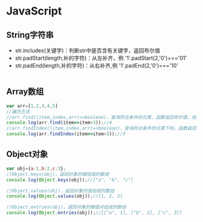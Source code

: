 # JavaScript

## String字符串
* str.includes(关键字)：判断str中是否含有关键字，返回布尔值
* str.padStart(length,补的字符)：从左补齐，例 '1'.padStart(2,'0')==='01'
* str.padEnd(length,补的字符)：从右补齐,例 '1'.padEnd(2,'0')==='10'

```js

```

## Array数组

```js
var arr=[1,2,3,4,5]
//遍历方法
//arr.find((item,index,arr)=>boolean)，查询符合条件的元素，函数返回布尔值，找到了返回第一个元素，没找到返回undefined
console.log(arr.find(item=>item>3));//4
//arr.findIndex((item,index,arr)=>boolean)，查询符合条件的元素下标，函数返回布尔值，找到了返回第一次的下标，没找到返回-1
console.log(arr.findIndex(item=>item>3));//3
```

## Object对象

```js
var obj={a:1,b:2,c:3};
//Object.keys(obj)，返回对象的键组成的数组
console.log(Object.keys(obj));//["a", "b", "c"]

//Object.values(obj)，返回对象的值组成的数组
console.log(Object.values(obj));//[1, 2, 3]

//Object.entries(obj)，返回对象的键值对组成的数组
console.log(Object.entries(obj));//[["a", 1], ["b", 2], ["c", 3]]
```